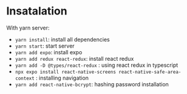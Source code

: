 # Insatalation 
With yarn server: 
* `yarn install`: install all dependencies
* `yarn start`: start server
* `yarn add expo`: install expo 
* `yarn add redux react-redux`: install react redux
* `yarn add -D @types/react-redux` : using react redux in typescript
* `npx expo install react-native-screens react-native-safe-area-context` : installing navigation
* `yarn add react-native-bcrypt`: hashing password installation